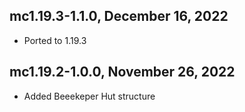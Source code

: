## mc1.19.3-1.1.0, December 16, 2022

- Ported to 1.19.3

## mc1.19.2-1.0.0, November 26, 2022

- Added Beeekeper Hut structure